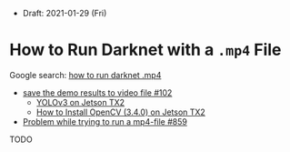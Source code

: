* Draft: 2021-01-29 (Fri)

# How to Run Darknet with a `.mp4` File

Google search: [how to run darknet .mp4](https://www.google.com/search?q=how+to+run+darknet+.mp4&oq=how+to+run+darknet+.mp4&aqs=chrome..69i57.8969j0j7&sourceid=chrome&ie=UTF-8)

* [save the demo results to video file #102](https://github.com/pjreddie/darknet/issues/102)
  * [YOLOv3 on Jetson TX2](https://jkjung-avt.github.io/yolov3/)
  * [How to Install OpenCV (3.4.0) on Jetson TX2](https://jkjung-avt.github.io/opencv3-on-tx2/)
* [Problem while trying to run a mp4-file #859](https://github.com/pjreddie/darknet/issues/859)

TODO